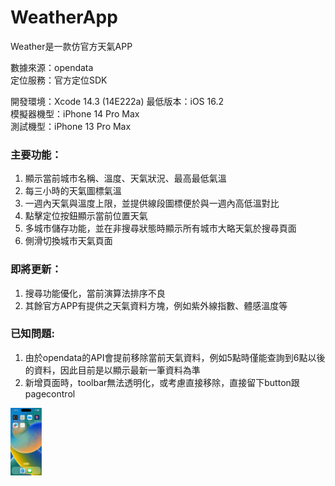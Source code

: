 # WeatherApp  
  
Weather是一款仿官方天氣APP  
  
數據來源：opendata  
定位服務：官方定位SDK  
  
開發環境：Xcode 14.3 (14E222a)
最低版本：iOS 16.2  
模擬器機型：iPhone 14 Pro Max  
測試機型：iPhone 13 Pro Max  
  
### 主要功能：  
1. 顯示當前城市名稱、溫度、天氣狀況、最高最低氣溫  
2. 每三小時的天氣圖標氣溫  
3. 一週內天氣與溫度上限，並提供線段圖標便於與一週內高低溫對比  
4. 點擊定位按鈕顯示當前位置天氣  
5. 多城市儲存功能，並在非搜尋狀態時顯示所有城市大略天氣於搜尋頁面    
6. 側滑切換城市天氣頁面    

### 即將更新：  
1. 搜尋功能優化，當前演算法排序不良  
2. 其餘官方APP有提供之天氣資料方塊，例如紫外線指數、體感溫度等  
  
### 已知問題:    
1. 由於opendata的API會提前移除當前天氣資料，例如5點時僅能查詢到6點以後的資料，因此目前是以顯示最新一筆資料為準  
2. 新增頁面時，toolbar無法透明化，或考慮直接移除，直接留下button跟pagecontrol    

<img src="https://github.com/uirozwang/WeatherApp/blob/main/WeatherApp.gif" alt="your-gif-description" style="max-width: 50px;">
